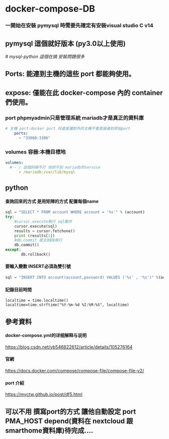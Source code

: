 # docker-compose-DB
### 一開始在安裝 pymysql 時需要先確定有安裝visual studio C v14
## pymysql 這個就好版本 (py3.0以上使用)
*# mysql-python  這個在搞 安裝問題很多*

## Ports: 能連到主機的這些 port 都能夠使用。
## expose: 僅能在此 docker-compose 內的 container 們使用。
### port phpmyadmin只是管理系統 mariadb才是真正的資料庫
```yml
# 主機 port:docker port 好處是讓對外的主機不會直接連到原始port
    ports:
      - "33060:3306"
```

### volumes 容器:本機目標地
```yml
volumes:
  # - / 這個斜槓不打 他抓不到 mariadb的service
      - /mariadb:/var/lib/mysql
```
## python
#### 查詢回來的方式 是用矩陣的方式 配置每個name
```py
sql = "SELECT * FROM account WHERE account = '%s'" % (account)
try:
    #cursor.execute執行 sql動作
    cursor.execute(sql)
    results = cursor.fetchone()
    print (results[1])
    #db.commit 提交到DB執行
    db.commit()
except:
       db.rollback()
```
#### 要輸入變數 INSERT必須為雙引號 
```py
sql = "INSERT INTO account(account,password) VALUES ('%s' , '%s')" %(account, password)
```
#### 記錄目前時間       
```
localtime = time.localtime()
localtime=time.strftime("%Y-%m-%d %I:%M:%S", localtime)
```
## 參考資料
#### docker-compose.yml的详细解释与说明
https://blog.csdn.net/yb546822612/article/details/105276164
#### 官網
https://docs.docker.com/compose/compose-file/compose-file-v2/
#### port 介紹
https://myctw.github.io/post/df5.html

## 可以不用 撰寫port的方式 讓他自動設定 port PMA_HOST depend(資料在 nextcloud 跟 smarthome資料庫)待完成....
